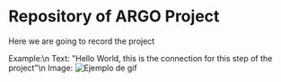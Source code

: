 # Repository of ARGO Project
Here we are going to record the project

Example:\n
Text: "Hello World, this is the connection for this step of the project"\n
Image: ![Ejemplo de gif](https://github.com/AngMolGo/ARGO_repo/blob/main/etapa1/multimedia_general/conexion.png)
